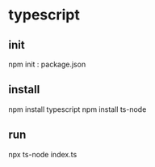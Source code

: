 # typescript


## init
npm init : package.json

## install
npm install typescript
npm install ts-node

## run
npx ts-node index.ts






